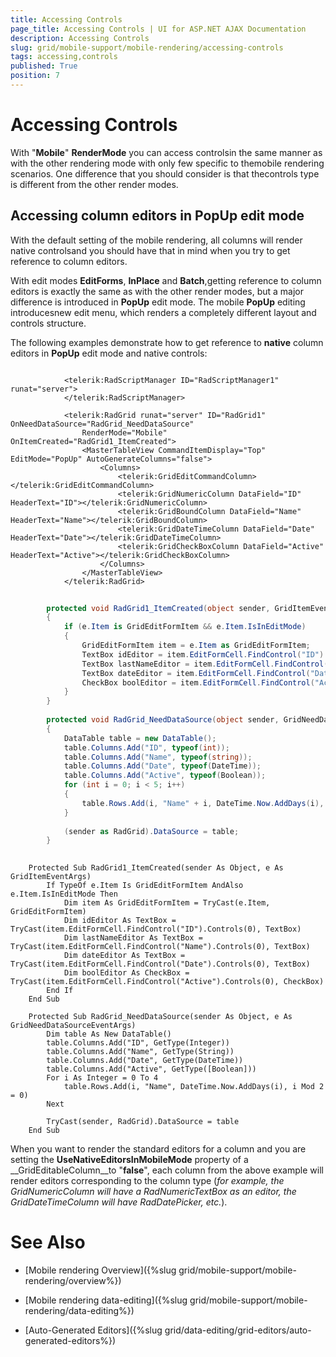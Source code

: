 ```yaml
---
title: Accessing Controls
page_title: Accessing Controls | UI for ASP.NET AJAX Documentation
description: Accessing Controls
slug: grid/mobile-support/mobile-rendering/accessing-controls
tags: accessing,controls
published: True
position: 7
---
```


# Accessing Controls



With "__Mobile__" __RenderMode__ you can access controlsin the same manner as with the other rendering mode with only few specific to themobile rendering scenarios. One difference that you should consider is that thecontrols type is different from the other render modes.

## Accessing column editors in PopUp edit mode

With the default setting of the mobile rendering, all columns will render native controlsand you should have that in mind when you try to get reference to column editors.

With edit modes __EditForms__, __InPlace__ and __Batch__,getting reference to column editors is exactly the same as with the other render modes, but a major difference is introduced in __PopUp__ edit mode. The mobile __PopUp__ editing introducesnew edit menu, which renders a completely different layout and controls structure.

The following examples demonstrate how to get reference to __native__ column editors in __PopUp__ edit mode and native controls:

````ASPNET
	
			<telerik:RadScriptManager ID="RadScriptManager1" runat="server">
			</telerik:RadScriptManager>
	
			<telerik:RadGrid runat="server" ID="RadGrid1" OnNeedDataSource="RadGrid_NeedDataSource" 
				RenderMode="Mobile" OnItemCreated="RadGrid1_ItemCreated">
				<MasterTableView CommandItemDisplay="Top" EditMode="PopUp" AutoGenerateColumns="false">
					<Columns>
						<telerik:GridEditCommandColumn></telerik:GridEditCommandColumn>
						<telerik:GridNumericColumn DataField="ID" HeaderText="ID"></telerik:GridNumericColumn>
						<telerik:GridBoundColumn DataField="Name" HeaderText="Name"></telerik:GridBoundColumn>
						<telerik:GridDateTimeColumn DataField="Date" HeaderText="Date"></telerik:GridDateTimeColumn>
						<telerik:GridCheckBoxColumn DataField="Active" HeaderText="Active"></telerik:GridCheckBoxColumn>
					</Columns>
				</MasterTableView>
			</telerik:RadGrid>
````





````C#
	
		protected void RadGrid1_ItemCreated(object sender, GridItemEventArgs e)
		{
			if (e.Item is GridEditFormItem && e.Item.IsInEditMode)
			{
				GridEditFormItem item = e.Item as GridEditFormItem;
				TextBox idEditor = item.EditFormCell.FindControl("ID").Controls[0] as TextBox;
				TextBox lastNameEditor = item.EditFormCell.FindControl("Name").Controls[0] as TextBox;
				TextBox dateEditor = item.EditFormCell.FindControl("Date").Controls[0] as TextBox;
				CheckBox boolEditor = item.EditFormCell.FindControl("Active").Controls[0] as CheckBox;
			}
		}
	
		protected void RadGrid_NeedDataSource(object sender, GridNeedDataSourceEventArgs e)
		{
			DataTable table = new DataTable();
			table.Columns.Add("ID", typeof(int));
			table.Columns.Add("Name", typeof(string));
			table.Columns.Add("Date", typeof(DateTime));
			table.Columns.Add("Active", typeof(Boolean));
			for (int i = 0; i < 5; i++)
			{
				table.Rows.Add(i, "Name" + i, DateTime.Now.AddDays(i), i % 2 == 0);
			}
	
			(sender as RadGrid).DataSource = table;
		}
		
````
````VB.NET
	Protected Sub RadGrid1_ItemCreated(sender As Object, e As GridItemEventArgs)
		If TypeOf e.Item Is GridEditFormItem AndAlso e.Item.IsInEditMode Then
			Dim item As GridEditFormItem = TryCast(e.Item, GridEditFormItem)
			Dim idEditor As TextBox = TryCast(item.EditFormCell.FindControl("ID").Controls(0), TextBox)
			Dim lastNameEditor As TextBox = TryCast(item.EditFormCell.FindControl("Name").Controls(0), TextBox)
			Dim dateEditor As TextBox = TryCast(item.EditFormCell.FindControl("Date").Controls(0), TextBox)
			Dim boolEditor As CheckBox = TryCast(item.EditFormCell.FindControl("Active").Controls(0), CheckBox)
		End If
	End Sub
	
	Protected Sub RadGrid_NeedDataSource(sender As Object, e As GridNeedDataSourceEventArgs)
		Dim table As New DataTable()
		table.Columns.Add("ID", GetType(Integer))
		table.Columns.Add("Name", GetType(String))
		table.Columns.Add("Date", GetType(DateTime))
		table.Columns.Add("Active", GetType([Boolean]))
		For i As Integer = 0 To 4
			table.Rows.Add(i, "Name", DateTime.Now.AddDays(i), i Mod 2 = 0)
		Next
	
		TryCast(sender, RadGrid).DataSource = table
	End Sub
````


When you want to render the standard editors for a column and you are setting the	__UseNativeEditorsInMobileMode__ property of a __GridEditableColumn__to "__false__", each column from the above example will render editors	corresponding to the column type (*for example, the GridNumericColumn will have a RadNumericTextBox as an editor, the GridDateTimeColumn will have RadDatePicker, etc.*).

# See Also

 * [Mobile rendering Overview]({%slug grid/mobile-support/mobile-rendering/overview%})

 * [Mobile rendering data-editing]({%slug grid/mobile-support/mobile-rendering/data-editing%})

 * [Auto-Generated Editors]({%slug grid/data-editing/grid-editors/auto-generated-editors%})
